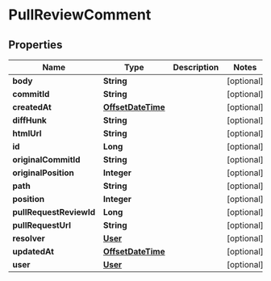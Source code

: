 
# PullReviewComment

## Properties
Name | Type | Description | Notes
------------ | ------------- | ------------- | -------------
**body** | **String** |  |  [optional]
**commitId** | **String** |  |  [optional]
**createdAt** | [**OffsetDateTime**](OffsetDateTime.md) |  |  [optional]
**diffHunk** | **String** |  |  [optional]
**htmlUrl** | **String** |  |  [optional]
**id** | **Long** |  |  [optional]
**originalCommitId** | **String** |  |  [optional]
**originalPosition** | **Integer** |  |  [optional]
**path** | **String** |  |  [optional]
**position** | **Integer** |  |  [optional]
**pullRequestReviewId** | **Long** |  |  [optional]
**pullRequestUrl** | **String** |  |  [optional]
**resolver** | [**User**](User.md) |  |  [optional]
**updatedAt** | [**OffsetDateTime**](OffsetDateTime.md) |  |  [optional]
**user** | [**User**](User.md) |  |  [optional]



